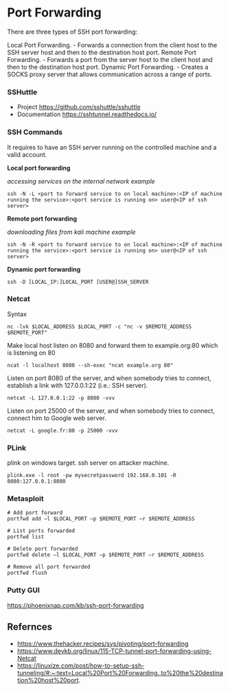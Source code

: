 # Port Forwarding

There are three types of SSH port forwarding:

Local Port Forwarding. - Forwards a connection from the client host to the SSH server host and then to the destination host port.
Remote Port Forwarding. - Forwards a port from the server host to the client host and then to the destination host port.
Dynamic Port Forwarding. - Creates a SOCKS proxy server that allows communication across a range of ports.

### SSHuttle

  - Project https://github.com/sshuttle/sshuttle
  - Documentation https://sshtunnel.readthedocs.io/

### SSH Commands

It requires to have an SSH server running on the controlled machine and a valid account. 

**Local port forwarding**

*accessing services on the internal network example*

`ssh -N -L <port to forward service to on local machine>:<IP of machine running the service>:<port service is running on> user@<IP of ssh server>`

**Remote port forwarding**

*downloading files from kali machine example*

`ssh -N -R <port to forward service to on local machine>:<IP of machine running the service>:<port service is running on> user@<IP of ssh server>`

**Dynamic port forwarding**

`ssh -D [LOCAL_IP:]LOCAL_PORT [USER@]SSH_SERVER`

### Netcat

Syntax 

`nc -lvk $LOCAL_ADDRESS $LOCAL_PORT -c "nc -v $REMOTE_ADDRESS $REMOTE_PORT"`

Make local host listen on 8080 and forward them to example.org:80 which is listening on 80

`ncat -l localhost 8080 --sh-exec "ncat example.org 80"`


Listen on port 8080 of the server, and when somebody tries to connect, establish a link with 127.0.0.1:22 (i.e.: SSH server).

`netcat -L 127.0.0.1:22 -p 8080 -vvv`

Listen on port 25000 of the server, and when somebody tries to connect, connect him to Google web server.

`netcat -L google.fr:80 -p 25000 -vvv`


### PLink

plink on windows target. ssh server on attacker machine.

`plink.exe -l root -pw mysecretpassword 192.168.0.101 -R 8080:127.0.0.1:8080`

### Metasploit

```
# Add port forward
portfwd add –l $LOCAL_PORT –p $REMOTE_PORT –r $REMOTE_ADDRESS

# List ports forwarded
portfwd list

# Delete port forwarded
portfwd delete –l $LOCAL_PORT –p $REMOTE_PORT –r $REMOTE_ADDRESS

# Remove all port forwarded
portfwd flush
```

### Putty GUI

https://phoenixnap.com/kb/ssh-port-forwarding


## Refernces

- https://www.thehacker.recipes/sys/pivoting/port-forwarding
- https://www.devkb.org/linux/115-TCP-tunnel-port-forwarding-using-Netcat
- https://linuxize.com/post/how-to-setup-ssh-tunneling/#:~:text=Local%20Port%20Forwarding.,to%20the%20destination%20host%20port.

